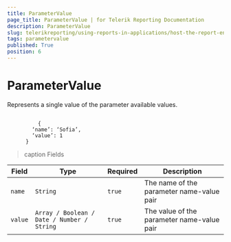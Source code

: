 ```yaml
---
title: ParameterValue
page_title: ParameterValue | for Telerik Reporting Documentation
description: ParameterValue
slug: telerikreporting/using-reports-in-applications/host-the-report-engine-remotely/telerik-reporting-rest-services/rest-api-reference/json-entities/parametervalue
tags: parametervalue
published: True
position: 6
---
```


# ParameterValue



Represents a single value of the parameter available values.
      

## 

	          {
            ‘name’: ‘Sofia’,
            ‘value’: 1
          }
        




>caption Fields

| Field | Type | Required | Description |
| ------ | ------ | ------ | ------ |
|`name`|`String`|`true`|The name of the parameter name-value pair|
|`value`|`Array / Boolean / Date / Number / String`|`true`|The value of the parameter name-value pair|



